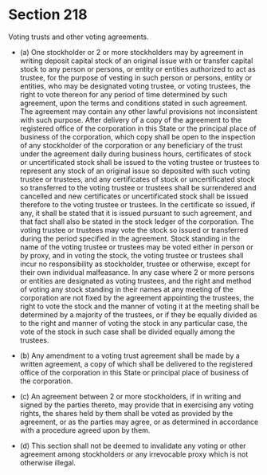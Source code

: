 # Section 218

Voting trusts and other voting agreements.

- (a) One stockholder or 2 or more stockholders may by agreement in writing deposit capital stock of an original issue with or transfer capital stock to any person or persons, or entity or entities authorized to act as trustee, for the purpose of vesting in such person or persons, entity or entities, who may be designated voting trustee, or voting trustees, the right to vote thereon for any period of time determined by such agreement, upon the terms and conditions stated in such agreement. The agreement may contain any other lawful provisions not inconsistent with such purpose. After delivery of a copy of the agreement to the registered office of the corporation in this State or the principal place of business of the corporation, which copy shall be open to the inspection of any stockholder of the corporation or any beneficiary of the trust under the agreement daily during business hours, certificates of stock or uncertificated stock shall be issued to the voting trustee or trustees to represent any stock of an original issue so deposited with such voting trustee or trustees, and any certificates of stock or uncertificated stock so transferred to the voting trustee or trustees shall be surrendered and cancelled and new certificates or uncertificated stock shall be issued therefore to the voting trustee or trustees. In the certificate so issued, if any, it shall be stated that it is issued pursuant to such agreement, and that fact shall also be stated in the stock ledger of the corporation. The voting trustee or trustees may vote the stock so issued or transferred during the period specified in the agreement. Stock standing in the name of the voting trustee or trustees may be voted either in person or by proxy, and in voting the stock, the voting trustee or trustees shall incur no responsibility as stockholder, trustee or otherwise, except for their own individual malfeasance. In any case where 2 or more persons or entities are designated as voting trustees, and the right and method of voting any stock standing in their names at any meeting of the corporation are not fixed by the agreement appointing the trustees, the right to vote the stock and the manner of voting it at the meeting shall be determined by a majority of the trustees, or if they be equally divided as to the right and manner of voting the stock in any particular case, the vote of the stock in such case shall be divided equally among the trustees.

- (b) Any amendment to a voting trust agreement shall be made by a written agreement, a copy of which shall be delivered to the registered office of the corporation in this State or principal place of business of the corporation.

- (c) An agreement between 2 or more stockholders, if in writing and signed by the parties thereto, may provide that in exercising any voting rights, the shares held by them shall be voted as provided by the agreement, or as the parties may agree, or as determined in accordance with a procedure agreed upon by them.

- (d) This section shall not be deemed to invalidate any voting or other agreement among stockholders or any irrevocable proxy which is not otherwise illegal.